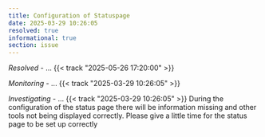 ```yaml
---
title: Configuration of Statuspage
date: 2025-03-29 10:26:05
resolved: true
informational: true
section: issue
---
```

*Resolved* - ... {{< track "2025-05-26 17:20:00" >}}

*Monitoring* - ... {{< track "2025-03-29 10:26:05" >}}

*Investigating* - ... {{< track "2025-03-29 10:26:05" >}}
During the configuration of the status page there will be information missing
and other tools not being displayed correctly.
Please give a little time for the status page to be set up correctly
